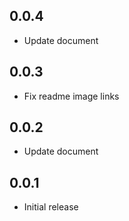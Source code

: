 ## 0.0.4

* Update document

## 0.0.3

* Fix readme image links

## 0.0.2

* Update document

## 0.0.1

* Initial release
